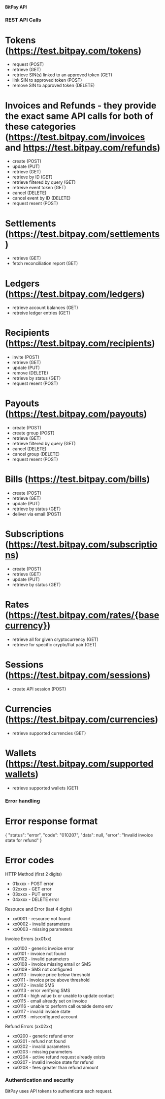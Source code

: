 #### BitPay API

### REST API Calls

# Tokens (https://test.bitpay.com/tokens)

- request (POST)
- retrieve (GET)
- retrieve SIN(s) linked to an approved token (GET)
- link SIN to approved token (POST)
- remove SIN to approved token (DELETE)

# Invoices and Refunds - they provide the exact same API calls for both of these categories (https://test.bitpay.com/invoices and https://test.bitpay.com/refunds)

- create (POST)
- update (PUT)
- retrieve (GET)
- retrieve by ID (GET)
- retrieve filtered by query (GET)
- retreive event token (GET)
- cancel (DELETE)
- cancel event by ID (DELETE)
- request resent (POST)

# Settlements (https://test.bitpay.com/settlements)

- retrieve (GET)
- fetch reconciliation report (GET)

# Ledgers (https://test.bitpay.com/ledgers)

- retrieve account balances (GET)
- retreive ledger entries (GET)

# Recipients (https://test.bitpay.com/recipients)

- invite (POST)
- retrieve (GET)
- update (PUT)
- remove (DELETE)
- retrieve by status (GET)
- request resent (POST)

# Payouts (https://test.bitpay.com/payouts)

- create (POST)
- create group (POST)
- retrieve (GET)
- retrieve filtered by query (GET)
- cancel (DELETE)
- cancel group (DELETE)
- request resent (POST)

# Bills (https://test.bitpay.com/bills)

- create (POST)
- retrieve (GET)
- update (PUT)
- retrieve by status (GET)
- deliver via email (POST)

# Subscriptions (https://test.bitpay.com/subscriptions)

- create (POST)
- retrieve (GET)
- update (PUT)
- retrieve by status (GET)

# Rates (https://test.bitpay.com/rates/{basecurrency})

- retrieve all for given cryptocurrency (GET)
- retrieve for specific crypto/fiat pair (GET)

# Sessions (https://test.bitpay.com/sessions)

- create API session (POST)

# Currencies (https://test.bitpay.com/currencies)

- retrieve supported currencies (GET)

# Wallets (https://test.bitpay.com/supportedwallets)

- retrieve supported wallets (GET)

### Error handling

# Error response format

{
"status": "error",
"code": "010207",
"data": null,
"error": "Invalid invoice state for refund"
}

# Error codes

HTTP Method (first 2 digits)

- 01xxxx - POST error
- 02xxxx - GET error
- 03xxxx - PUT error
- 04xxxx - DELETE error

Resource and Error (last 4 digits)

- xx0001 - resource not found
- xx0002 - invalid parameters
- xx0003 - missing parameters

Invoice Errors (xx01xx)

- xx0100 - generic invoice error
- xx0101 - invoice not found
- xx0102 - invalid parameters
- xx0108 - invoice missing email or SMS
- xx0109 - SMS not configured
- xx0110 - invoice price below threshold
- xx0111 - invoice price above threshold
- xx0112 - invalid SMS
- xx0113 - error verifying SMS
- xx0114 - high value tx or unable to update contact
- xx0115 - email already set on invoice
- xx0116 - unable to perform call outside demo env
- xx0117 - invalid invoice state
- xx0118 - misconfigured account

Refund Errors (xx02xx)

- xx0200 - generic refund error
- xx0201 - refund not found
- xx0202 - invalid parameters
- xx0203 - missing parameters
- xx0204 - active refund request already exists
- xx0207 - invalid invoice state for refund
- xx0208 - fees greater than refund amount

### Authentication and security

BitPay uses API tokens to authenticate each request.
